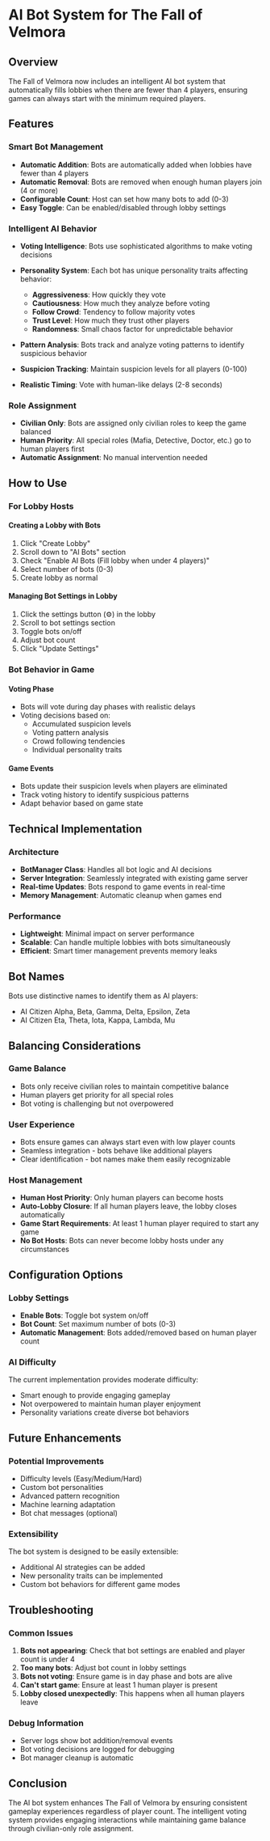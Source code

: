 # AI Bot System for The Fall of Velmora

## Overview
The Fall of Velmora now includes an intelligent AI bot system that automatically fills lobbies when there are fewer than 4 players, ensuring games can always start with the minimum required players.

## Features

### Smart Bot Management
- **Automatic Addition**: Bots are automatically added when lobbies have fewer than 4 players
- **Automatic Removal**: Bots are removed when enough human players join (4 or more)
- **Configurable Count**: Host can set how many bots to add (0-3)
- **Easy Toggle**: Can be enabled/disabled through lobby settings

### Intelligent AI Behavior
- **Voting Intelligence**: Bots use sophisticated algorithms to make voting decisions
- **Personality System**: Each bot has unique personality traits affecting behavior:
  - **Aggressiveness**: How quickly they vote
  - **Cautiousness**: How much they analyze before voting
  - **Follow Crowd**: Tendency to follow majority votes
  - **Trust Level**: How much they trust other players
  - **Randomness**: Small chaos factor for unpredictable behavior

- **Pattern Analysis**: Bots track and analyze voting patterns to identify suspicious behavior
- **Suspicion Tracking**: Maintain suspicion levels for all players (0-100)
- **Realistic Timing**: Vote with human-like delays (2-8 seconds)

### Role Assignment
- **Civilian Only**: Bots are assigned only civilian roles to keep the game balanced
- **Human Priority**: All special roles (Mafia, Detective, Doctor, etc.) go to human players first
- **Automatic Assignment**: No manual intervention needed

## How to Use

### For Lobby Hosts

#### Creating a Lobby with Bots
1. Click "Create Lobby"
2. Scroll down to "AI Bots" section
3. Check "Enable AI Bots (Fill lobby when under 4 players)"
4. Select number of bots (0-3)
5. Create lobby as normal

#### Managing Bot Settings in Lobby
1. Click the settings button (⚙️) in the lobby
2. Scroll to bot settings section
3. Toggle bots on/off
4. Adjust bot count
5. Click "Update Settings"

### Bot Behavior in Game

#### Voting Phase
- Bots will vote during day phases with realistic delays
- Voting decisions based on:
  - Accumulated suspicion levels
  - Voting pattern analysis
  - Crowd following tendencies
  - Individual personality traits

#### Game Events
- Bots update their suspicion levels when players are eliminated
- Track voting history to identify suspicious patterns
- Adapt behavior based on game state

## Technical Implementation

### Architecture
- **BotManager Class**: Handles all bot logic and AI decisions
- **Server Integration**: Seamlessly integrated with existing game server
- **Real-time Updates**: Bots respond to game events in real-time
- **Memory Management**: Automatic cleanup when games end

### Performance
- **Lightweight**: Minimal impact on server performance
- **Scalable**: Can handle multiple lobbies with bots simultaneously
- **Efficient**: Smart timer management prevents memory leaks

## Bot Names
Bots use distinctive names to identify them as AI players:
- AI Citizen Alpha, Beta, Gamma, Delta, Epsilon, Zeta
- AI Citizen Eta, Theta, Iota, Kappa, Lambda, Mu

## Balancing Considerations

### Game Balance
- Bots only receive civilian roles to maintain competitive balance
- Human players get priority for all special roles
- Bot voting is challenging but not overpowered

### User Experience
- Bots ensure games can always start even with low player counts
- Seamless integration - bots behave like additional players
- Clear identification - bot names make them easily recognizable

### Host Management
- **Human Host Priority**: Only human players can become hosts
- **Auto-Lobby Closure**: If all human players leave, the lobby closes automatically
- **Game Start Requirements**: At least 1 human player required to start any game
- **No Bot Hosts**: Bots can never become lobby hosts under any circumstances

## Configuration Options

### Lobby Settings
- **Enable Bots**: Toggle bot system on/off
- **Bot Count**: Set maximum number of bots (0-3)
- **Automatic Management**: Bots added/removed based on human player count

### AI Difficulty
The current implementation provides moderate difficulty:
- Smart enough to provide engaging gameplay
- Not overpowered to maintain human player enjoyment
- Personality variations create diverse bot behaviors

## Future Enhancements

### Potential Improvements
- Difficulty levels (Easy/Medium/Hard)
- Custom bot personalities
- Advanced pattern recognition
- Machine learning adaptation
- Bot chat messages (optional)

### Extensibility
The bot system is designed to be easily extensible:
- Additional AI strategies can be added
- New personality traits can be implemented
- Custom bot behaviors for different game modes

## Troubleshooting

### Common Issues
1. **Bots not appearing**: Check that bot settings are enabled and player count is under 4
2. **Too many bots**: Adjust bot count in lobby settings
3. **Bots not voting**: Ensure game is in day phase and bots are alive
4. **Can't start game**: Ensure at least 1 human player is present
5. **Lobby closed unexpectedly**: This happens when all human players leave

### Debug Information
- Server logs show bot addition/removal events
- Bot voting decisions are logged for debugging
- Bot manager cleanup is automatic

## Conclusion
The AI bot system enhances The Fall of Velmora by ensuring consistent gameplay experiences regardless of player count. The intelligent voting system provides engaging interactions while maintaining game balance through civilian-only role assignment. 